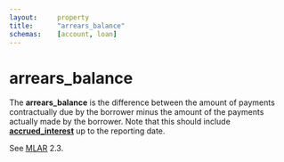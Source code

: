 ```yaml
---
layout:		property
title:		"arrears_balance"
schemas:	[account, loan]
---
```


# arrears_balance
The **arrears_balance** is the difference between the amount of payments contractually due by the borrower minus the amount of the payments actually made by the borrower. Note that this should include [**accrued_interest**](https://github.com/SuadeLabs/fire/blob/master/documentation/accrued_interest.md) up to the reporting date.

See [MLAR][mlar] 2.3.


[mlar]: http://www.bankofengland.co.uk/pra/documents/regulatorydata/mlar/sup_chapter16_annex19bg_20120401.pdf
